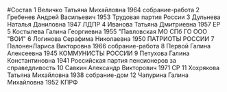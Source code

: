 #Состав
1 Величко Татьяна Михайловна 1964 собрание-работа
2 Гребенев Андрей Васильевич 1953 Трудовая партия России
3 Дульнева Наталья Даниловна 1947 ЛДПР
4 Иванова Татьяна Дмитриевна 1957 ЕР
5 Костылева Галина Георгиевна 1955 \"Павловская МО СПб ГО ООО \"ВОИ\"
6 Логинова Серафима Николаевна 1950 ПАТРИОТЫ РОССИИ
7 ПалоненЛариса Викторовна 1966 собрание-работа
8 Первой Галина Алексеевна 1945 КОММУНИСТЫ РОССИИ
9 Петухова Галина Константиновна 1941 Российская партия пенсионеров за справедливость
10 Савкин Александр Викторович 1971 СР
11 Хохрякова Татьяна Михайловна 1938 собрание-дом
12 Чапурина Галина Михайловна 1952 КПРФ
